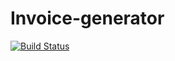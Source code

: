 Invoice-generator
=======
[![Build Status](https://travis-ci.org/fjbelchi/invoice-generator.svg?branch=master)](https://travis-ci.org/fjbelchi/invoice-generator)
